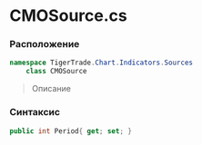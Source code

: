 
# CMOSource.cs
### Расположение
```csharp
namespace TigerTrade.Chart.Indicators.Sources  
    class CMOSource
```

> Описание

### Синтаксис
```csharp
public int Period{ get; set; }
```
